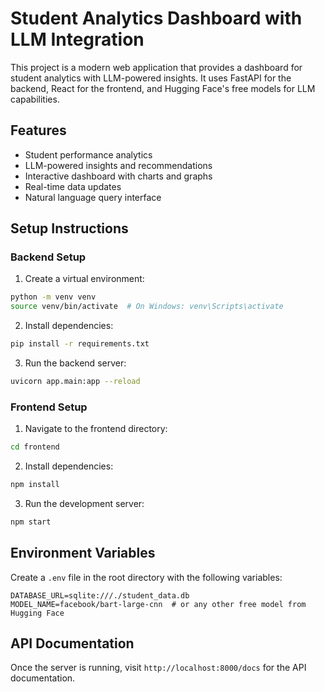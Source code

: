 # Student Analytics Dashboard with LLM Integration

This project is a modern web application that provides a dashboard for student analytics with LLM-powered insights. It uses FastAPI for the backend, React for the frontend, and Hugging Face's free models for LLM capabilities.

## Features
- Student performance analytics
- LLM-powered insights and recommendations
- Interactive dashboard with charts and graphs
- Real-time data updates
- Natural language query interface

## Setup Instructions

### Backend Setup
1. Create a virtual environment:
```bash
python -m venv venv
source venv/bin/activate  # On Windows: venv\Scripts\activate
```

2. Install dependencies:
```bash
pip install -r requirements.txt
```

3. Run the backend server:
```bash
uvicorn app.main:app --reload
```

### Frontend Setup
1. Navigate to the frontend directory:
```bash
cd frontend
```

2. Install dependencies:
```bash
npm install
```

3. Run the development server:
```bash
npm start
```

## Environment Variables
Create a `.env` file in the root directory with the following variables:
```
DATABASE_URL=sqlite:///./student_data.db
MODEL_NAME=facebook/bart-large-cnn  # or any other free model from Hugging Face
```

## API Documentation
Once the server is running, visit `http://localhost:8000/docs` for the API documentation. 